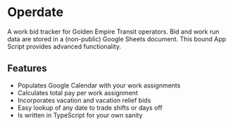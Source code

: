 # Operdate

A work bid tracker for Golden Empire Transit operators. Bid and work run data are stored in a (non-public) Google Sheets document. This bound App Script provides advanced functionality.

## Features

- Populates Google Calendar with your work assignments
- Calculates total pay per work assignment
- Incorporates vacation and vacation relief bids
- Easy lookup of any date to trade shifts or days off
- Is written in TypeScript for your own sanity